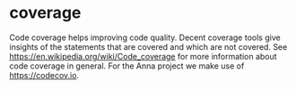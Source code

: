 # coverage
Code coverage helps improving code quality. Decent coverage tools give insights
of the statements that are covered and which are not covered. See
https://en.wikipedia.org/wiki/Code_coverage for more information about code
coverage in general. For the Anna project we make use of https://codecov.io.
